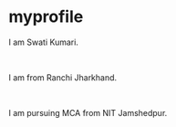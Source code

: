 # myprofile
<p>I am Swati Kumari.</p>
</br>
<p>I am from Ranchi Jharkhand.</p>
</br>
<p>I am pursuing MCA from NIT Jamshedpur.</p>
